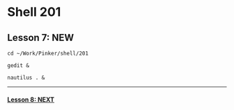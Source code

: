 # Shell 201
## Lesson 7: NEW

`cd ~/Work/Pinker/shell/201`

`gedit &`

`nautilus . &`
___



#### [Lesson 8: NEXT](https://github.com/inkVerb/pinker/blob/master/201-shell/Lesson-08.md)
